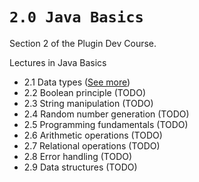 # `2.0 Java Basics`
Section 2 of the Plugin Dev Course.

Lectures in Java Basics
  - 2.1 Data types ([See more](data-types/README.md))
  - 2.2 Boolean principle (TODO)
  - 2.3 String manipulation (TODO)
  - 2.4 Random number generation (TODO)
  - 2.5 Programming fundamentals (TODO)
  - 2.6 Arithmetic operations (TODO)
  - 2.7 Relational operations (TODO)
  - 2.8 Error handling (TODO)
  - 2.9 Data structures (TODO)

